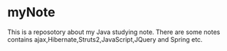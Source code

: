 # myNote
This is a reposotory about my Java studying note.
There are some notes contains ajax,Hibernate,Struts2,JavaScript,JQuery and Spring etc.
